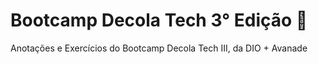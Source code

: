 # Bootcamp Decola Tech 3° Edição 🚀
Anotações e Exercícios do Bootcamp Decola Tech III, da DIO + Avanade
